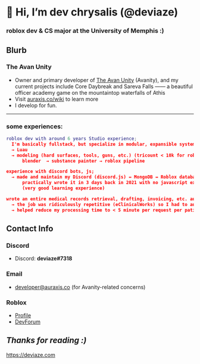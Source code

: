 # 👋 Hi, I’m dev chrysalis (@deviaze)
### roblox dev & CS major at the University of Memphis :)

## Blurb
### **The Avan Unity**
- Owner and primary developer of [The Avan Unity](https://www.roblox.com/groups/3115240) (Avanity), and my current projects include Core Daybreak and Sareva Falls —— a beautiful officer academy game on the mountaintop waterfalls of Athis
- Visit [auraxis.co/wiki](www.auraxis.co/wiki) to learn more
- I develop for fun.

---
### some experiences:
```lua
roblox dev with around 6 years Studio experience;                                                                                "
  I'm basically fullstack, but specialize in modular, expansible systems and recursive algorithmic memery
  → Luau  
  → modeling (hard surfaces, tools, guns, etc.) (tricount < 10k for roblox optimization)  
      blender  → substance painter → roblox pipeline                                                                             "

experience with discord bots, js;                                                                                                "
  → made and maintain my Discord (discord.js) ↔ MongoDB ↔ Roblox database system 'AURCORE' (xp, stats, perms) for Avanity.
      practically wrote it in 3 days back in 2021 with no javascript experience beforehand.
      (very good learning experience)                                                                                            "

wrote an entire medical records retrieval, drafting, invoicing, etc. automation suite in AHK                                     "
  → the job was ridiculously repetitive (eClinicalWorks) so I had to automate most of it and had fun doing so.
  → helped reduce my processing time to < 5 minute per request per patient. 
  ```

## Contact Info
### **Discord**
- Discord: **deviaze#7318**
### Email
- developer@auraxis.co (for Avanity-related concerns)
### Roblox
- [Profile](https://www.roblox.com/users/43338508/profile)
- [DevForum](https://devforum.roblox.com/u/deviaze)

## *Thanks for reading :)*
https://deviaze.com
<!---
deviaze/deviaze is a ✨ special ✨ repository because its `README.md` (this file) appears on your GitHub profile.
You can click the Preview link to take a look at your changes.
--->
